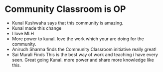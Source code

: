 # Community Classroom is OP

- Kunal Kushwaha says that this community is amazing.
- Kunal made this change
- I love MLH
- More power to kunal. love the work which your are doing for the community.
- Anirudh Sharma finds the Community Classroom initiative really great!
- Sai Murali Finds This is the best way of work and teaching i have every seen. Great going Kunal. more power and share more knowledge like this.

